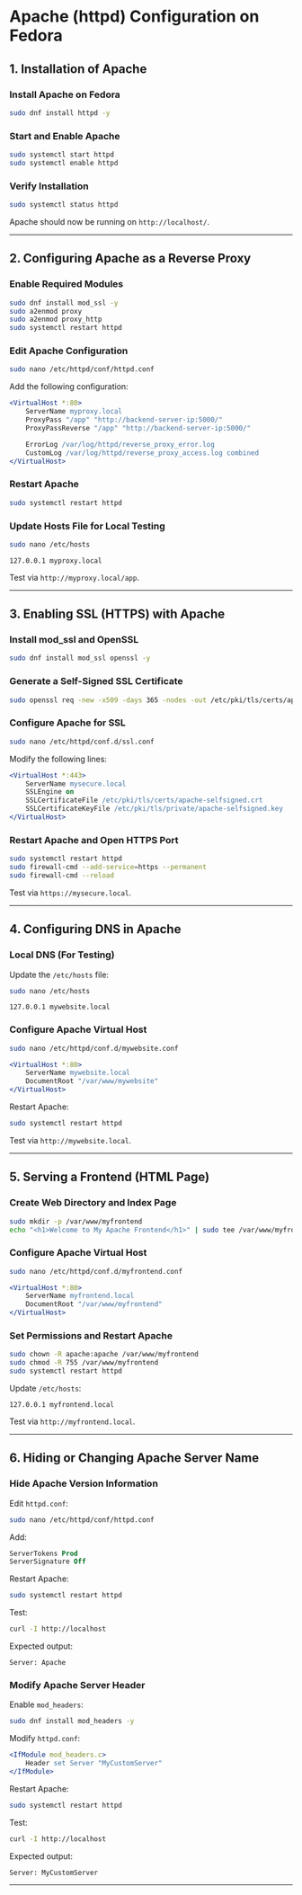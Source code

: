 # Apache (httpd) Configuration on Fedora


## **1. Installation of Apache**

### **Install Apache on Fedora**
```bash
sudo dnf install httpd -y
```

### **Start and Enable Apache**
```bash
sudo systemctl start httpd
sudo systemctl enable httpd
```

### **Verify Installation**
```bash
sudo systemctl status httpd
```

Apache should now be running on `http://localhost/`.

---

## **2. Configuring Apache as a Reverse Proxy**

### **Enable Required Modules**
```bash
sudo dnf install mod_ssl -y
sudo a2enmod proxy
sudo a2enmod proxy_http
sudo systemctl restart httpd
```

### **Edit Apache Configuration**
```bash
sudo nano /etc/httpd/conf/httpd.conf
```
Add the following configuration:
```apache
<VirtualHost *:80>
    ServerName myproxy.local
    ProxyPass "/app" "http://backend-server-ip:5000/"
    ProxyPassReverse "/app" "http://backend-server-ip:5000/"

    ErrorLog /var/log/httpd/reverse_proxy_error.log
    CustomLog /var/log/httpd/reverse_proxy_access.log combined
</VirtualHost>
```

### **Restart Apache**
```bash
sudo systemctl restart httpd
```

### **Update Hosts File for Local Testing**
```bash
sudo nano /etc/hosts
```
```
127.0.0.1 myproxy.local
```

Test via `http://myproxy.local/app`.

---

## **3. Enabling SSL (HTTPS) with Apache**

### **Install mod_ssl and OpenSSL**
```bash
sudo dnf install mod_ssl openssl -y
```

### **Generate a Self-Signed SSL Certificate**
```bash
sudo openssl req -new -x509 -days 365 -nodes -out /etc/pki/tls/certs/apache-selfsigned.crt -keyout /etc/pki/tls/private/apache-selfsigned.key
```

### **Configure Apache for SSL**
```bash
sudo nano /etc/httpd/conf.d/ssl.conf
```
Modify the following lines:
```apache
<VirtualHost *:443>
    ServerName mysecure.local
    SSLEngine on
    SSLCertificateFile /etc/pki/tls/certs/apache-selfsigned.crt
    SSLCertificateKeyFile /etc/pki/tls/private/apache-selfsigned.key
</VirtualHost>
```

### **Restart Apache and Open HTTPS Port**
```bash
sudo systemctl restart httpd
sudo firewall-cmd --add-service=https --permanent
sudo firewall-cmd --reload
```

Test via `https://mysecure.local`.

---

## **4. Configuring DNS in Apache**

### **Local DNS (For Testing)**
Update the `/etc/hosts` file:
```bash
sudo nano /etc/hosts
```
```
127.0.0.1 mywebsite.local
```

### **Configure Apache Virtual Host**
```bash
sudo nano /etc/httpd/conf.d/mywebsite.conf
```
```apache
<VirtualHost *:80>
    ServerName mywebsite.local
    DocumentRoot "/var/www/mywebsite"
</VirtualHost>
```

Restart Apache:
```bash
sudo systemctl restart httpd
```
Test via `http://mywebsite.local`.

---

## **5. Serving a Frontend (HTML Page)**

### **Create Web Directory and Index Page**
```bash
sudo mkdir -p /var/www/myfrontend
echo "<h1>Welcome to My Apache Frontend</h1>" | sudo tee /var/www/myfrontend/index.html
```

### **Configure Apache Virtual Host**
```bash
sudo nano /etc/httpd/conf.d/myfrontend.conf
```
```apache
<VirtualHost *:80>
    ServerName myfrontend.local
    DocumentRoot "/var/www/myfrontend"
</VirtualHost>
```

### **Set Permissions and Restart Apache**
```bash
sudo chown -R apache:apache /var/www/myfrontend
sudo chmod -R 755 /var/www/myfrontend
sudo systemctl restart httpd
```

Update `/etc/hosts`:
```
127.0.0.1 myfrontend.local
```

Test via `http://myfrontend.local`.

---

## **6. Hiding or Changing Apache Server Name**

### **Hide Apache Version Information**
Edit `httpd.conf`:
```bash
sudo nano /etc/httpd/conf/httpd.conf
```
Add:
```apache
ServerTokens Prod
ServerSignature Off
```
Restart Apache:
```bash
sudo systemctl restart httpd
```
Test:
```bash
curl -I http://localhost
```
Expected output:
```
Server: Apache
```

### **Modify Apache Server Header**
Enable `mod_headers`:
```bash
sudo dnf install mod_headers -y
```
Modify `httpd.conf`:
```apache
<IfModule mod_headers.c>
    Header set Server "MyCustomServer"
</IfModule>
```
Restart Apache:
```bash
sudo systemctl restart httpd
```
Test:
```bash
curl -I http://localhost
```
Expected output:
```
Server: MyCustomServer
```

---



